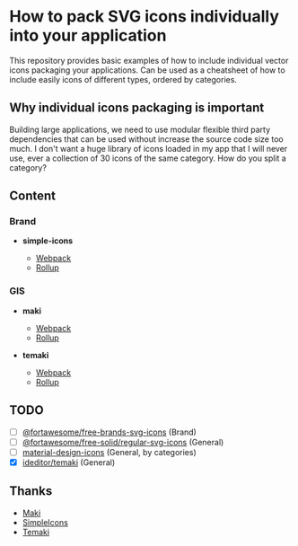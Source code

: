 # How to pack SVG icons individually into your application

This repository provides basic examples of how to include individual vector icons packaging your applications. Can be used as a cheatsheet of how to include easily icons of different types, ordered by categories.

## Why individual icons packaging is important
Building large applications, we need to use modular flexible third party dependencies that can be used without increase the source code size too much. I don't want a huge library of icons loaded in my app that I will never use, ever a collection of 30 icons of the same category. How do you split a category?

## Content

### Brand

- **simple-icons**

    - [Webpack](https://mondeja.github.io/indicon-pack-howto/examples/simple-icons/webpack/)
    - [Rollup](https://mondeja.github.io/indicon-pack-howto/examples/simple-icons/rollup/)

### GIS

- **maki**

    - [Webpack](https://mondeja.github.io/indicon-pack-howto/examples/maki/webpack/)
    - [Rollup](https://mondeja.github.io/indicon-pack-howto/examples/maki/rollup/)
    
- **temaki**
    
    - [Webpack](https://mondeja.github.io/indicon-pack-howto/examples/temaki/webpack/)
    - [Rollup](https://mondeja.github.io/indicon-pack-howto/examples/temaki/rollup/)

## TODO
- [ ] [@fortawesome/free-brands-svg-icons](https://fontawesome.com/how-to-use/with-the-api/setup/importing-icons) (Brand)
- [ ] [@fortawesome/free-solid/regular-svg-icons](https://fontawesome.com/how-to-use/with-the-api/setup/importing-icons) (General)
- [ ] [material-design-icons](https://www.npmjs.com/package/material-design-icons) (General, by categories)
- [x] [ideditor/temaki](https://github.com/ideditor/temaki) (General)

## Thanks
- [Maki](https://github.com/mapbox/maki)
- [SimpleIcons](https://github.com/simple-icons/simple-icons)
- [Temaki](https://github.com/ideditor/temaki)
